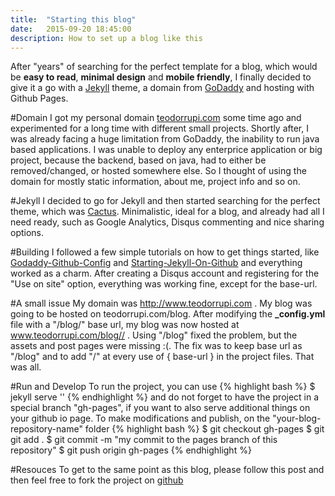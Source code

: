 ```yaml
---
title:  "Starting this blog"
date:   2015-09-20 18:45:00
description: How to set up a blog like this
---
```


After "years" of searching for the perfect template for a blog, which would be **easy to read**, **minimal design** and **mobile friendly**, I finally decided
to give it a go with a [Jekyll][jekyll] theme, a domain from [GoDaddy][godaddy] and hosting with Github Pages.

#Domain
I got my personal domain [teodorrupi.com][teodorrupi] some time ago and experimented for a long time with different small projects. Shortly after, I was already
facing a huge limitation from GoDaddy, the inability to run java based applications. I was unable to deploy any enterprice application or big project, because the backend, based on java, had to either be removed/changed, or hosted somewhere else. So I thought of using the domain for mostly static information, about me, project info and so on.

#Jekyll
I decided to go for Jekyll and then started searching for the perfect theme, which was [Cactus][cactus]. Minimalistic, ideal for a blog, and already had all I need ready, 
such as Google Analytics, Disqus commenting and nice sharing options.

#Building
I followed a few simple tutorials on how to get things started, like [Godaddy-Github-Config][godaddy-github-config] and [Starting-Jekyll-On-Github][starting-jekyll-github]
and everything worked as a charm. After creating a Disqus account and registering for the "Use on site" option, everything was working fine, except for the base-url. 

#A small issue
My domain was http://www.teodorrupi.com . My blog was going to be hosted on teodorrupi.com/blog. After modifying the **_config.yml** file with a "/blog/" base url, my blog
was now hosted at www.teodorrupi.com/blog// . Using "/blog" fixed the problem, but the assets and post pages were missing :(. The fix was to keep base url as "/blog" and to add "/" at every use of  { base-url } in the project files. That was all.

#Run and Develop
To run the project, you can use 
{% highlight bash %}
$ jekyll serve ''
{% endhighlight %}
and do not forget to have the project in a special branch "gh-pages", if you want to also serve additional things on your github io page.
To make modifications and publish, on the "your-blog-repository-name" folder
{% highlight bash %}
$ git checkout gh-pages
$ git git add . 
$ git commit -m "my commit to the pages branch of this repository"
$ git push origin gh-pages
{% endhighlight %}

#Resouces
To get to the same point as this blog, please follow this post and then feel free to fork the project on [github][github-blog-repo]

[jekyll-gh]: https://github.com/mojombo/jekyll
[jekyll]: http://jekyllrb.com
[godaddy]:http://godaddy.com
[teodorrupi]:http://teodorrupi.com
[cactus]: https://github.com/nickbalestra/kactus
[godaddy-github-config]:http://andrewsturges.com/blog/jekyll/tutorial/2014/11/06/github-and-godaddy.html
[starting-jekyll-github]: http://andrewsturges.com/blog/jekyll/tutorial/2013/09/15/hosting-a-jekyll-blog-on-github.html
[github-blog-repo]:https://github.com/teodorrupi/blog
